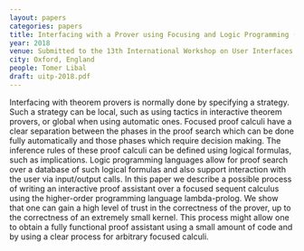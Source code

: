 ```yaml
---
layout: papers
categories: papers
title: Interfacing with a Prover using Focusing and Logic Programming (Submitted)
year: 2018
venue: Submitted to the 13th International Workshop on User Interfaces for Theorem Provers (UITP)
city: Oxford, England
people: Tomer Libal
draft: uitp-2018.pdf
---
```

Interfacing with theorem provers is normally done by specifying a
strategy. Such a strategy can be
local, such as using tactics in interactive theorem provers, or global
when using automatic ones.
Focused proof calculi have a clear separation between the phases in the
proof search which can
be done fully automatically and those phases which require decision
making. The inference rules of
these proof calculi can be defined using logical formulas, such as
implications.
Logic programming languages allow for proof search over a database of
such logical formulas
and also support interaction with the user via input/output calls.
In this paper we describe a possible process of writing an interactive
proof assistant over a focused
sequent calculus using the higher-order programming language
lambda-prolog. We show that one can
gain a high level of trust in the correctness of the prover, up to the
correctness of an extremely small
kernel. This process might allow one to obtain a fully functional proof
assistant using a small amount
of code and by using a clear process for arbitrary focused calculi.
